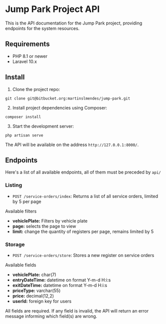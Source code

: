 # Jump Park Project API

This is the API documentation for the Jump Park project, providing endpoints for the system resources.

## Requirements

- PHP 8.1 or newer
- Laravel 10.x

## Install

1. Clone the project repo:

```
git clone git@bitbucket.org:martinslmendes/jump-park.git
```

2. Install project dependencies using Composer:

```
composer install
```

3. Start the development server:

```
php artisan serve
```

The API will be available on the address `http://127.0.0.1:8000/`.

## Endpoints

Here's a list of all available endpoints, all of them must be preceded by `api/`

### Listing

- `POST /service-orders/index`: Returns a list of all service orders, limited by 5 per page

Available filters

* **vehiclePlate:** Filters by vehicle plate
* **page:** selects the page to view
* **limit:** change the quantity of registers per page, remains limited by 5

### Storage

- `POST /service-orders/store`: Stores a new register on service orders

Available fields

* **vehiclePlate:** char(7)
* **entryDateTime:** datetime on format Y-m-d H:i:s
* **exitDateTime:** datetime on format Y-m-d H:i:s
* **priceType:** varchar(55)
* **price:** decimal(12,2)
* **userId:** foreign key for users

All fields are required. If any field is invalid, the API will return an error message informing which field(s) are wrong. 
